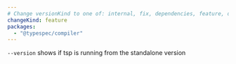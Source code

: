 ```yaml
---
# Change versionKind to one of: internal, fix, dependencies, feature, deprecation, breaking
changeKind: feature
packages:
  - "@typespec/compiler"
---
```


`--version` shows if tsp is running from the standalone version
